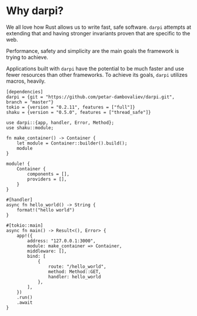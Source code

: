 # Why darpi?

We all love how Rust allows us to write fast, safe software.
`darpi` attempts at extending that and having stronger invariants proven that are specific to the web.

Performance, safety and simplicity are the main goals the framework is trying to achieve.


Applications built with `darpi` have the potential to be much faster and
use fewer resources than other frameworks. To achieve its goals, `darpi` utilizes macros, heavily.

```rust,ignore
[dependencies]
darpi = {git = "https://github.com/petar-dambovaliev/darpi.git", branch = "master"}
tokio = {version = "0.2.11", features = ["full"]}
shaku = {version = "0.5.0", features = ["thread_safe"]}
```

```rust,ignore
use darpi::{app, handler, Error, Method};
use shaku::module;

fn make_container() -> Container {
    let module = Container::builder().build();
    module
}

module! {
    Container {
        components = [],
        providers = [],
    }
}

#[handler]
async fn hello_world() -> String {
    format!("hello world")
}

#[tokio::main]
async fn main() -> Result<(), Error> {
    app!({
        address: "127.0.0.1:3000",
        module: make_container => Container,
        middleware: [],
        bind: [
            {
                route: "/hello_world",
                method: Method::GET,
                handler: hello_world
            },
        ],
    })
    .run()
    .await
}

```
